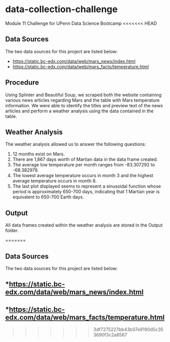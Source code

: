# data-collection-challenge
Module 11 Challenge for UPenn Data Science Bootcamp
<<<<<<< HEAD

## Data Sources
The two data sources for this project are listed below:
  * https://static.bc-edx.com/data/web/mars_news/index.html
  * https://static.bc-edx.com/data/web/mars_facts/temperature.html

## Procedure
Using Splinter and Beautiful Soup, we scraped both the website containing various news articles regarding Mars and the table with Mars temperature information.  We were able to identify the titles and preview text of the news articles and perform a weather analysis using the data contained in the table.

## Weather Analysis
The weather analysis allowed us to answer the following questions:
  1. 12 months exist on Mars.
  2. There are 1,867 days worth of Martian data in the data frame created.
  3. The average low temperature per month ranges from -83.307292 to -68.382979.
  4. The lowest average temperature occurs in month 3 and the highest average temperature occurs in month 8.
  5. The last plot displayed seems to represent a sinusoidal function whose period is approximately 650-700 days, indicating that 1 Martian year is equivalent to 650-700 Earth days.
  
## Output 
All data frames created within the weather analysis are stored in the Output folder.

=======
## Data Sources
The two data sources for this project are listed below:
## *https://static.bc-edx.com/data/web/mars_news/index.html
## *https://static.bc-edx.com/data/web/mars_facts/temperature.html
>>>>>>> 3df7275227bb43b07e9190d5c353690f3c2a8567
